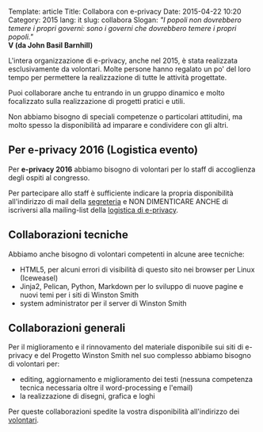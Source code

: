 Template: article
Title: Collabora con e-privacy
Date: 2015-04-22 10:20
Category: 2015
lang: it
slug: collabora
Slogan: <i>"I popoli non dovrebbero temere i propri governi: sono i governi che dovrebbero temere i propri popoli."</i><br/><b>V (da John Basil Barnhill)</b>


L'intera organizzazione di e-privacy, anche nel 2015, è stata realizzata esclusivamente da volontari. Molte persone hanno regalato un po' del loro tempo per permettere la realizzazione di tutte le attività progettate.

Puoi collaborare anche tu entrando in un gruppo dinamico e molto focalizzato sulla realizzazione di progetti pratici e utili.

Non abbiamo bisogno di speciali competenze o particolari attitudini, ma molto spesso la disponibilità ad imparare e condividere con gli altri.

## Per e-privacy 2016 (Logistica evento)

Per **e-privacy 2016** abbiamo bisogno di volontari per lo staff di accoglienza degli ospiti al congresso.

Per partecipare allo staff è sufficiente indicare la propria disponibilità all'indirizzo di mail della [segreteria](mailto:segreteria@winstonsmith.org)  e NON DIMENTICARE ANCHE di iscriversi alla mailing-list della [logistica di e-privacy](http://lists.globaleaks.ninja/listinfo.cgi/logistica-eprivacy-globaleaks.ninja).

## Collaborazioni tecniche

Abbiamo anche bisogno di volontari competenti in alcune aree tecniche:

- HTML5, per alcuni errori di visibilità di questo sito nei browser per Linux (Iceweasel)
- Jinja2, Pelican, Python, Markdown per lo sviluppo di nuove pagine e nuovi temi per i siti di Winston Smith
- system administrator per il server di Winston Smith 

## Collaborazioni generali

Per il miglioramento e il rinnovamento del materiale disponibile sui siti di e-privacy e del Progetto Winston Smith nel suo complesso abbiamo bisogno di volontari per:

- editing, aggiornamento e miglioramento dei testi (nessuna competenza tecnica necessaria oltre il word-processing e l'email)
- la realizzazione di disegni, grafica e loghi


Per queste collaborazioni spedite la vostra disponibilità all'indirizzo dei [volontari](mailto:volontari@winstonsmith.org).


